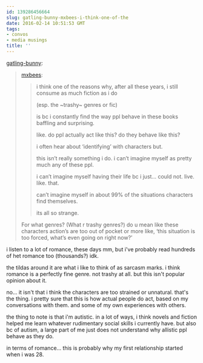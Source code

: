 ```yaml
---
id: 139286456664
slug: gatling-bunny-mxbees-i-think-one-of-the
date: 2016-02-14 10:51:53 GMT
tags:
- convos
- media musings
title: ''
---
```

<p><a class="tumblr_blog" href="http://gatling-bunny.tumblr.com/post/139267307060">gatling-bunny</a>:</p>
<blockquote>
<p><a class="tumblr_blog" href="http://mxbees.tumblr.com/post/139266983704">mxbees</a>:</p>
<blockquote>
<p>i think one of the reasons why, after all these years, i still consume as much fiction as i do</p>

<p>(esp. the ~trashy~ genres or fic)</p>

<p>is bc i constantly find the way ppl behave in these books baffling and surprising.</p>

<p>like. do ppl actually act like this? do they behave like this?</p>

<p>i often hear about ‘identifying’ with characters but.</p>

<p>this isn’t really something i do. i can’t imagine myself as pretty much any of these ppl.</p>

<p>i can’t imagine myself having their life bc i just… could not. live. like. that.</p>

<p>can’t imagine myself in about 99% of the situations characters find themselves.</p>

<p>its all so strange.</p>
</blockquote>
<p>For what genres? (What r trashy genres?) do u mean like these characters action’s are too out of pocket or more like, ‘this situation is too forced, what’s even going on right now?’</p>
</blockquote>

i listen to a lot of romance, these days mm, but i've probably read hundreds of het romance too (thousands?) idk.

the tildas around it are what i like to think of as sarcasm marks. i think romance is a perfectly fine genre. not trashy at all. but this isn't popular opinion about it.

no... it isn't that i think the characters are too strained or unnatural. that's the thing. i pretty sure that this is how actual people do act, based on my conversations with them. and some of my own experiences with others.

the thing to note is that i'm autistic. in a lot of ways, i think novels and fiction helped me learn whatever rudimentary social skills i currently have. but also bc of autism, a large part of me just does not understand why allistic ppl behave as they do.

in terms of romance... this is probably why my first relationship started when i was 28. 
